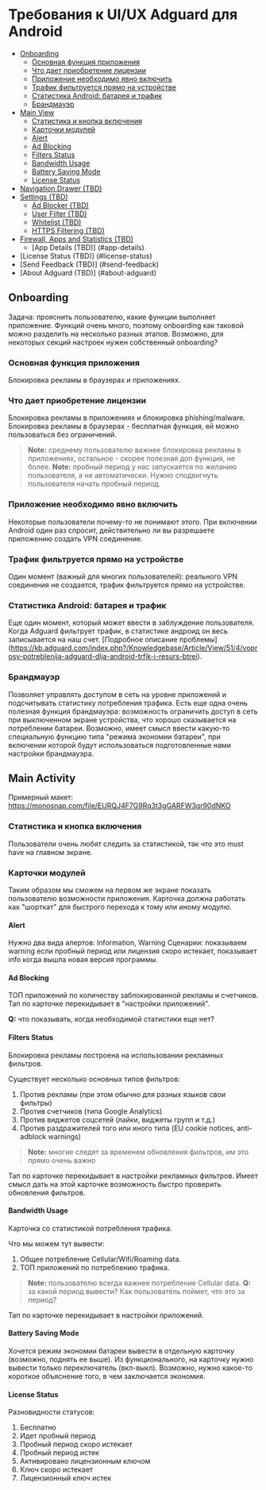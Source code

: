 # Требования к UI/UX Adguard для Android

* [Onboarding](#onboarding)
    * [Основная функция приложения](#Основная-функция-приложения)
    * [Что дает приобретение лицензии](#Что-дает-приобретение-лицензии)
    * [Приложение необходимо явно включить](#Приложение-необходимо-явно-включить)
    * [Трафик фильтруется прямо на устройстве](#Трафик-фильтруется-прямо-на-устройстве)
    * [Статистика Android: батарея и трафик](#Статистика-android-батарея-и-трафик)
    * [Брандмауэр](#Брандмауэр)
* [Main View](#main-activity)
    * [Статистика и кнопка включения](#Статистика-и-кнопка-включения)
    * [Карточки модулей](#Карточки-модулей)
    * [Alert](#alert)
    * [Ad Blocking](#ad-blocking)
    * [Filters Status](#filters-status)
    * [Bandwidth Usage](#bandwidth-usage)
    * [Battery Saving Mode](#battery-saving-mode)
    * [License Status](#license-status)
* [Navigation Drawer (TBD)](#navigation-drawer)
* [Settings (TBD)](#settings)
    * [Ad Blocker (TBD)](#ad-blocker)
    * [User Filter (TBD)](#user-filter)
    * [Whitelist (TBD)](#whitelist)
    * [HTTPS Filtering (TBD)](#https-filtering)
* [Firewall, Apps and Statistics (TBD)](#firewall-apps-and-statistics)
    * [App Details (TBD)] (#app-details)
* [License Status (TBD)] (#license-status)
* [Send Feedback (TBD)] (#send-feedback)
* [About Adguard (TBD)] (#about-adguard)

## Onboarding

Задача: прояснить пользователю, какие функции выполняет приложение. Функций очень много, поэтому onboarding как таковой можно разделить на несколько разных этапов. Возможно, для некоторых секций настроек нужен собственный onboarding?

### Основная функция приложения
Блокировка рекламы в браузерах и приложениях.

### Что дает приобретение лицензии
Блокировка рекламы в приложениях и блокировка phishing/malware. Блокировка рекламы в браузерах - бесплатная функция, ей можно пользоваться без ограничений.

> **Note:** среднему пользователю важнее блокировка рекламы в приложениях, остальное - скорее полезная доп функция, не более.
> **Note:** пробный период у нас запускается по желанию пользователя, а не автоматически. Нужно сподвигнуть пользователя начать пробный период.

### Приложение необходимо явно включить
Некоторые пользователи почему-то не понимают этого. При включении Android один раз спросит, действительно ли вы разрешаете приложению создать VPN соединение.

### Трафик фильтруется прямо на устройстве
Один момент (важный для многих пользователей): реального VPN соединения не создается, трафик фильтруется прямо на устройстве.

### Статистика Android: батарея и трафик
Еще один момент, который может ввести в заблуждение пользователя. Когда Adguard фильтрует трафик, в статистике андроид он весь записывается на наш счет. [Подробное описание проблемы] (https://kb.adguard.com/index.php?/Knowledgebase/Article/View/51/4/voprosy-potreblenija-adguard-dlja-android-trfik-i-resurs-btrei).

### Брандмауэр
Позволяет управлять доступом в сеть на уровне приложений и подсчитывать статистику потребления трафика. Есть еще одна очень полезная функция брандмауэра: возможность ограничить доступ в сеть при выключенном экране устройства, что хорошо сказывается на потреблении батареи. Возможно, имеет смысл ввести какую-то специальную функцию типа "режима экономии батареи", при включении которой будут использоваться подготовленные нами настройки брандмауэра.

## Main Activity

Примерный макет:
https://monosnap.com/file/EURQJ4F7G9Rq3t3gGARFW3qr90dNKO

### Статистика и кнопка включения

Пользователи очень любят следить за статистикой, так что это must have на главном экране.

### Карточки модулей

Таким образом мы сможем на первом же экране показать пользователю возможности приложения. Карточка должна работать как "шорткат" для быстрого перехода к тому или иному модулю.

#### Alert

Нужно два вида алертов: Information, Warning
Сценарии: показываем warning если пробный период или лицензия скоро истекает, показывает info когда вышла новая версия программы.

#### Ad Blocking

ТОП приложений по количеству заблокированной рекламы и счетчиков.
Тап по карточке перекидывает в "настройки приложений".

**Q:** что показывать, когда необходимой статистики еще нет?

#### Filters Status

Блокировка рекламы построена на использовании рекламных фильтров.

Существует несколько основных типов фильтров:
1. Против рекламы (при этом обычно для разных языков свои фильтры)
2. Против счетчиков (типа Google Analytics)
3. Против виджетов соцсетей (лайки, виджеты групп и т.д.)
4. Против раздражителей того или иного типа (EU cookie notices, anti-adblock warnings)

> **Note:** многие следят за временем обновления фильтров, им это прямо очень важно

Тап по карточке перекидывает в настройки рекламных фильтров.
Имеет смысл дать на этой карточке возможность быстро проверить обновления фильтров.

#### Bandwidth Usage

Карточка со статистикой потребления трафика.

Что мы можем тут вывести:

1. Общее потребление Cellular/Wifi/Roaming data.
2. ТОП приложений по потреблению трафика.

> **Note:** пользователю всегда важнее потребление Cellular data.
> **Q:** за какой период вывести? Как пользователь поймет, что это за период?

Тап по карточке перекидывает в настройки приложений.

#### Battery Saving Mode

Хочется режим экономии батареи вывести в отдельную карточку (возможно, поднять ее выше).
Из функционального, на карточку нужно вывести только переключатель (вкл-выкл).
Возможно, нужно какое-то короткое объяснение того, в чем заключается экономия.

#### License Status

Разновидности статусов:
1. Бесплатно
2. Идет пробный период
3. Пробный период скоро истекает
4. Пробный период истек
4. Активировано лицензионным ключом
5. Ключ скоро истекает
6. Лицензионный ключ истек
